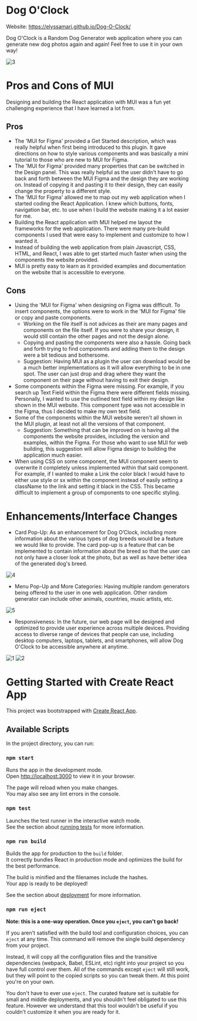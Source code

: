 # Dog O'Clock
Website: https://elyssamari.github.io/Dog-O-Clock/ 

Dog O'Clock is a Random Dog Generator web application where you can generate new dog photos again and again! Feel free to use it in your own way!

![3](https://github.com/elyssamari/Dog-O-Clock/assets/70128989/eef98800-49e6-42eb-a46a-cf5f30c69998)

# Pros and Cons of MUI

Designing and building the React application with MUI was a fun yet challenging experience that I have learned a lot from.

## Pros
* The 'MUI for Figma' provided a Get Started description, which was really helpful when first being introduced to this plugin. It gave directions on how to style various components and was basically a mini tutorial to those who are new to MUI for Figma.
* The 'MUI for Figma' provided many properties that can be switched in the Design panel. This was really helpful as the user didn't have to go back and forth between the MUI Figma and the design they are working on. Instead of copying it and pasting it to their design, they can easily change the property to a different style.
* The 'MUI for Figma' allowed me to map out my web application when I started coding the React Application. I knew which buttons, fonts, navigation bar, etc. to use when I build the website making it a lot easier for me.
* Building the React application with MUI helped me layout the frameworks for the web application. There were many pre-build components I used that were easy to implement and customize to how I wanted it.
* Instead of building the web application from plain Javascript, CSS, HTML, and React, I was able to get started much faster when using the components the website provided.
* MUI is pretty easy to learn as it provided examples and documentation on the website that is accessible to everyone.

## Cons
* Using the 'MUI for Figma' when designing on Figma was difficult. To insert components, the options were to work in the 'MUI for Figma' file or copy and paste components. 
  * Working on the file itself is not advices as their are many pages and components on the file itself. If you were to share your design, it would still contain the other pages and not the design alone. 
  * Copying and pasting the components were also a hassle. Going back and forth trying to find components and adding them to the design were a bit tedious and bothersome. 
  * Suggestion: Having MUI as a plugin the user can download would be a much better implementations as it will allow everything to be in one spot. The user can just drop and drag where they want the component on their page without having to exit their design.
* Some components within the Figma were missing. For example, if you search up Text Field within the Figma there were different fields missing. Personally, I wanted to use the outlined text field within my design like shown in the MUI website. This component type was not accessible in the Figma, thus I decided to make my own text field. 
* Some of the components within the MUI website weren't all shown in the MUI plugin, at least not all the versions of that component. 
  * Suggestion: Something that can be improved on is having all the components the website provides, including the version and examples, within the Figma. For those who want to use MUI for web building, this suggestion will allow Figma design to building the application much easier.
* When using CSS on some component, the MUI component seem to overwrite it completely unless implemented within that said component. For example, if I wanted to make a Link the color black I would have to either use style or sx within the component instead of easily setting a className to the link and setting it black in the CSS. This became difficult to implement a group of components to one specific styling.

# Enhancements/Interface Changes
* Card Pop-Up:
As an enhancement for Dog O’Clock, including more information about the various types of dog breeds would be a feature we would like to provide. The card pop-up is a feature that can be implemented to contain information about the breed so that the user can not only have a closer look at the photo, but as well as have better idea of the generated dog's breed.

![4](https://github.com/elyssamari/Dog-O-Clock/assets/70128989/270c966d-cabb-4861-bc02-7700031a49bd)

* Menu Pop-Up and More Categories:
Having multiple random generators being offered to the user in one web application. Other random generator can include other animals, countries, music artists, etc. 

![5](https://github.com/elyssamari/Dog-O-Clock/assets/70128989/39c39dad-30a8-4129-a921-85650650444a)

* Responsiveness:
In the future, our web page will be designed and optimized to provide user experience across multiple devices. Providing access to diverse range of devices that people can use, including desktop computers, laptops, tablets, and smartphones, will allow Dog O'Clock to be accessible anywhere at anytime.

![1](https://github.com/elyssamari/Dog-O-Clock/assets/70128989/74edb263-3291-4eaf-9470-0006704d8cf0)
![2](https://github.com/elyssamari/Dog-O-Clock/assets/70128989/b6403651-ce2c-40f3-8e5c-a85405efb75d)

# Getting Started with Create React App

This project was bootstrapped with [Create React App](https://github.com/facebook/create-react-app).

## Available Scripts

In the project directory, you can run:

### `npm start`

Runs the app in the development mode.\
Open [http://localhost:3000](http://localhost:3000) to view it in your browser.

The page will reload when you make changes.\
You may also see any lint errors in the console.

### `npm test`

Launches the test runner in the interactive watch mode.\
See the section about [running tests](https://facebook.github.io/create-react-app/docs/running-tests) for more information.

### `npm run build`

Builds the app for production to the `build` folder.\
It correctly bundles React in production mode and optimizes the build for the best performance.

The build is minified and the filenames include the hashes.\
Your app is ready to be deployed!

See the section about [deployment](https://facebook.github.io/create-react-app/docs/deployment) for more information.

### `npm run eject`

**Note: this is a one-way operation. Once you `eject`, you can't go back!**

If you aren't satisfied with the build tool and configuration choices, you can `eject` at any time. This command will remove the single build dependency from your project.

Instead, it will copy all the configuration files and the transitive dependencies (webpack, Babel, ESLint, etc) right into your project so you have full control over them. All of the commands except `eject` will still work, but they will point to the copied scripts so you can tweak them. At this point you're on your own.

You don't have to ever use `eject`. The curated feature set is suitable for small and middle deployments, and you shouldn't feel obligated to use this feature. However we understand that this tool wouldn't be useful if you couldn't customize it when you are ready for it.
